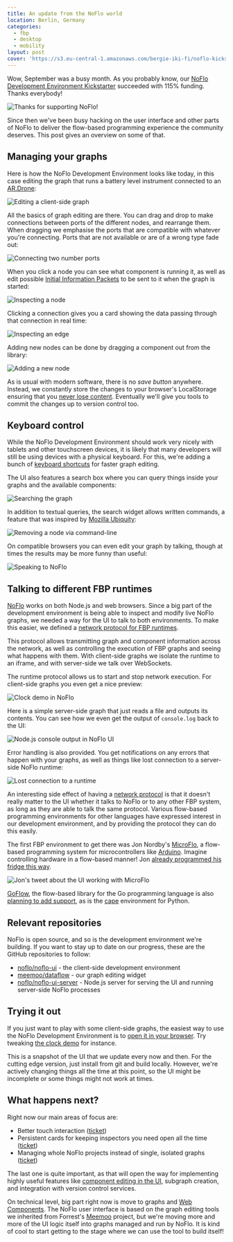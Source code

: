 ```yaml
---
title: An update from the NoFlo world
location: Berlin, Germany
categories:
  - fbp
  - desktop
  - mobility
layout: post
cover: 'https://s3.eu-central-1.amazonaws.com/bergie-iki-fi/noflo-kickstarter-thank-you.png'
---
```

Wow, September was a busy month. As you probably know, our [NoFlo Development Environment Kickstarter](http://www.kickstarter.com/projects/noflo/noflo-development-environment) succeeded with 115% funding. Thanks everybody!

![Thanks for supporting NoFlo!](https://s3.eu-central-1.amazonaws.com/bergie-iki-fi/noflo-kickstarter-thank-you.png)

Since then we've been busy hacking on the user interface and other parts of NoFlo to deliver the flow-based programming experience the community deserves. This post gives an overview on some of that.

## Managing your graphs

Here is how the NoFlo Development Environment looks like today, in this case editing the graph that runs a battery level instrument connected to an [AR.Drone](http://bergie.iki.fi/blog/noflo-ardrone/):

![Editing a client-side graph](https://s3.eu-central-1.amazonaws.com/bergie-iki-fi/noflo-ui/battery-graph-small.png)

All the basics of graph editing are there. You can drag and drop to make connections between ports of the different nodes, and rearrange them. When dragging we emphasise the ports that are compatible with whatever you're connecting. Ports that are not available or are of a wrong type fade out:

![Connecting two number ports](https://s3.eu-central-1.amazonaws.com/bergie-iki-fi/noflo-ui/connecting.png)

When you click a node you can see what component is running it, as well as edit possible [Initial Information Packets](http://www.jpaulmorrison.com/fbp/reusparm.shtml) to be sent to it when the graph is started:

![Inspecting a node](https://s3.eu-central-1.amazonaws.com/bergie-iki-fi/noflo-ui/node-inspector.png)

Clicking a connection gives you a card showing the data passing through that connection in real time:

![Inspecting an edge](https://s3.eu-central-1.amazonaws.com/bergie-iki-fi/noflo-ui/edge-inspector.png)

Adding new nodes can be done by dragging a component out from the library:

![Adding a new node](https://s3.eu-central-1.amazonaws.com/bergie-iki-fi/noflo-ui/library.png)

As is usual with modern software, there is no *save button* anywhere. Instead, we constantly store the changes to your browser's LocalStorage ensuring that you [never lose content](http://bergie.iki.fi/blog/never-lose-content/). Eventually we'll give you tools to commit the changes up to version control too.

## Keyboard control

While the NoFlo Development Environment should work very nicely with tablets and other touchscreen devices, it is likely that many developers will still be using devices with a physical keyboard. For this, we're adding a bunch of [keyboard shortcuts](https://github.com/meemoo/dataflow/issues/57) for faster graph editing.

The UI also features a search box where you can query things inside your graphs and the available components:

![Searching the graph](https://s3.eu-central-1.amazonaws.com/bergie-iki-fi/noflo-ui/search.png)

In addition to textual queries, the search widget allows written commands, a feature that was inspired by [Mozilla Ubiquity](https://wiki.mozilla.org/Labs/Ubiquity/Latest_Ubiquity_User_Tutorial):

![Removing a node via command-line](https://s3.eu-central-1.amazonaws.com/bergie-iki-fi/noflo-ui/search-commands.png)

On compatible browsers you can even edit your graph by talking, though at times the results may be more funny than useful:

![Speaking to NoFlo](https://s3.eu-central-1.amazonaws.com/bergie-iki-fi/noflo-ui/speech-recognition.png)

## Talking to different FBP runtimes

[NoFlo](http://noflojs.org) works on both Node.js and web browsers. Since a big part of the development environment is being able to inspect and modify live NoFlo graphs, we needed a way for the UI to talk to both environments. To make this easier, we defined a [network protocol for FBP runtimes](https://github.com/noflo/noflo/issues/107).

This protocol allows transmitting graph and component information across the network, as well as controlling the execution of FBP graphs and seeing what happens with them. With client-side graphs we isolate the runtime to an iframe, and with server-side we talk over WebSockets.

The runtime protocol allows us to start and stop network execution. For client-side graphs you even get a nice preview:

![Clock demo in NoFlo](https://s3.eu-central-1.amazonaws.com/bergie-iki-fi/noflo-ui/clock-demo-preview-small.png)

Here is a simple server-side graph that just reads a file and outputs its contents. You can see how we even get the output of `console.log` back to the UI:

![Node.js console output in NoFlo UI](https://s3.eu-central-1.amazonaws.com/bergie-iki-fi/noflo-ui/node-console-output-small.png)

Error handling is also provided. You get notifications on any errors that happen with your graphs, as well as things like lost connection to a server-side NoFlo runtime:

![Lost connection to a runtime](https://s3.eu-central-1.amazonaws.com/bergie-iki-fi/noflo-ui/lost-connection-small.png)

An interesting side effect of having a [network protocol](https://github.com/noflo/noflo/issues/107) is that it doesn't really matter to the UI whether it talks to NoFlo or to any other FBP system, as long as they are able to talk the same protocol. Various flow-based programming environments for other languages have expressed interest in our development environment, and by providing the protocol they can do this easily.

The first FBP environment to get there was Jon Nordby's [MicroFlo](https://github.com/jonnor/microflo), a flow-based programming system for microcontrollers like [Arduino](http://arduino.cc/). Imagine controlling hardware in a flow-based manner! Jon [already programmed his fridge this way](http://www.jonnor.com/2013/09/microflo-0-1-0-and-an-arduino-powered-fridge/).

![Jon's tweet about the UI working with MicroFlo](https://s3.eu-central-1.amazonaws.com/bergie-iki-fi/noflo-ui/microflo-tweet.png)

[GoFlow](https://github.com/trustmaster/goflow#readme), the flow-based library for the Go programming language is also [planning to add support](https://github.com/trustmaster/goflow/issues/12), as is the [cape](https://hackerfleet.org/dev/wiki/cape) environment for Python.

## Relevant repositories

NoFlo is open source, and so is the development environment we're building. If you want to stay up to date on our progress, these are the GitHub repositories to follow:

* [noflo/noflo-ui](https://github.com/noflo/noflo-ui) - the client-side development environment
* [meemoo/dataflow](https://github.com/meemoo/dataflow) - our graph editing widget
* [noflo/noflo-ui-server](https://github.com/noflo/noflo-ui-server) - Node.js server for serving the UI and running server-side NoFlo processes

## Trying it out

If you just want to play with some client-side graphs, the easiest way to use the NoFlo Development Environment is to [open it in your browser](http://noflojs.org/noflo-ui). Try tweaking [the clock demo](http://noflojs.org/noflo-ui/#example/6699161) for instance.

This is a snapshot of the UI that we update every now and then. For the cutting edge version, just install from git and build locally. However, we're actively changing things all the time at this point, so the UI might be incomplete or some things might not work at times.

## What happens next?

Right now our main areas of focus are:

* Better touch interaction ([ticket](https://github.com/meemoo/dataflow/issues/53))
* Persistent cards for keeping inspectors you need open all the time ([ticket](https://github.com/meemoo/dataflow/issues/55))
* Managing whole NoFlo projects instead of single, isolated graphs ([ticket](https://github.com/noflo/noflo-ui/issues/17))

The last one is quite important, as that will open the way for implementing highly useful features like [component editing in the UI](https://github.com/noflo/noflo-ui/issues/8), subgraph creation, and integration with version control services.

On technical level, big part right now is move to graphs and [Web Components](http://www.polymer-project.org/). The NoFlo user interface is based on the graph editing tools we inherited from Forrest's [Meemoo](http://meemoo.org/) project, but we're moving more and more of the UI logic itself into graphs managed and run by NoFlo. It is kind of cool to start getting to the stage where we can use the tool to build itself!
